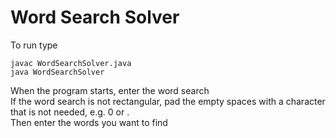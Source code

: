 # Word Search Solver  
To run type  
```
javac WordSearchSolver.java  
java WordSearchSolver
```
When the program starts, enter the word search  
If the word search is not rectangular, pad the empty spaces with a character that is not needed, e.g. 0 or .  
Then enter the words you want to find  
